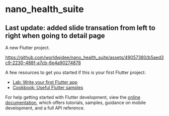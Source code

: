 # nano_health_suite

## Last update: added slide transation from left to right when going to detail page

A new Flutter project.

https://github.com/worldwidee/nano_health_suite/assets/49057380/b5aed3c9-2230-488f-a7cb-6e4a90274878


A few resources to get you started if this is your first Flutter project:

- [Lab: Write your first Flutter app](https://docs.flutter.dev/get-started/codelab)
- [Cookbook: Useful Flutter samples](https://docs.flutter.dev/cookbook)

For help getting started with Flutter development, view the
[online documentation](https://docs.flutter.dev/), which offers tutorials,
samples, guidance on mobile development, and a full API reference.
